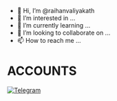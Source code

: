 - 👋 Hi, I’m @raihanvaliyakath
- 👀 I’m interested in ...
- 🌱 I’m currently learning ...
- 💞️ I’m looking to collaborate on ...
- 📫 How to reach me ...

<!---
raihanvaliyakath/raihanvaliyakath is a ✨ special ✨ repository because its `README.md` (this file) appears on your GitHub profile.
You can click the Preview link to take a look at your changes.
Learning Python
--->
  


# ACCOUNTS

[![Telegram](https://img.shields.io/badge/Telegram-grey?style=for-the-badge&logo=telegram)](https://telegram.me/RAIHAN_TG)
